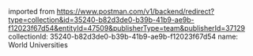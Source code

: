 imported from https://www.postman.com/v1/backend/redirect?type=collection&id=35240-b82d3de0-b39b-41b9-ae9b-f12023f67d54&entityId=47509&publisherType=team&publisherId=37129
collectionId: 35240-b82d3de0-b39b-41b9-ae9b-f12023f67d54
name: World Universities